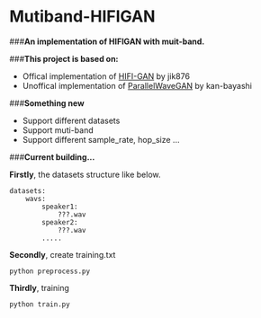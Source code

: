 # Mutiband-HIFIGAN

###**An implementation of HIFIGAN with muit-band.**

###**This project is based on:**

- Offical implementation of [HIFI-GAN](https://github.com/jik876/hifi-gan) by jik876
- Unoffical implementation of [ParallelWaveGAN](https://github.com/kan-bayashi/ParallelWaveGAN) by kan-bayashi

###**Something new**

- Support different datasets
- Support muti-band
- Support different sample_rate, hop_size ...

###**Current building...**

**Firstly**, the datasets structure like below.

    datasets:
        wavs:
            speaker1:
                ???.wav
            speaker2:
                ???.wav
            ..... 

**Secondly**, create training.txt 
   
    python preprocess.py

**Thirdly**, training
    
    python train.py

